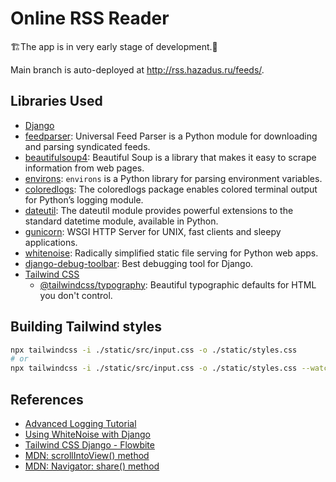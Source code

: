 # Online RSS Reader

🏗️The app is in very early stage of development.🚧

Main branch is auto-deployed at http://rss.hazadus.ru/feeds/.

## Libraries Used

- [Django](https://docs.djangoproject.com/en/4.2/)
- [feedparser](https://pythonhosted.org/feedparser/): Universal Feed Parser is a Python module for downloading and parsing syndicated feeds.
- [beautifulsoup4](https://pypi.org/project/beautifulsoup4/): Beautiful Soup is a library that makes it easy to scrape information from web pages.
- [environs](https://pypi.org/project/environs/): `environs` is a Python library for parsing environment variables. 
- [coloredlogs](https://coloredlogs.readthedocs.io/en/latest/index.html): The coloredlogs package enables colored terminal output for Python’s logging module.
- [dateutil](https://pypi.org/project/python-dateutil/): The dateutil module provides powerful extensions to the 
  standard datetime module, available in Python.
- [gunicorn](https://github.com/benoitc/gunicorn): WSGI HTTP Server for UNIX, fast clients and sleepy applications. 
- [whitenoise](https://github.com/evansd/whitenoise): Radically simplified static file serving for Python web apps.
- [django-debug-toolbar](https://django-debug-toolbar.readthedocs.io/en/latest/): Best debugging tool for Django.
- [Tailwind CSS](https://tailwindcss.com/)
  - [@tailwindcss/typography](https://tailwindcss.com/docs/typography-plugin): Beautiful typographic defaults for HTML you don't control. 

## Building Tailwind styles

```bash
npx tailwindcss -i ./static/src/input.css -o ./static/styles.css
# or
npx tailwindcss -i ./static/src/input.css -o ./static/styles.css --watch
```

## References

- [Advanced Logging Tutorial](https://docs.python.org/3/howto/logging.html#advanced-logging-tutorial)
- [Using WhiteNoise with Django](https://whitenoise.readthedocs.io/en/latest/django.html)
- [Tailwind CSS Django - Flowbite](https://flowbite.com/docs/getting-started/django/)
- [MDN: scrollIntoView() method](https://developer.mozilla.org/en-US/docs/Web/API/Element/scrollIntoView)
- [MDN: Navigator: share() method](https://developer.mozilla.org/en-US/docs/Web/API/Navigator/share#syntax)